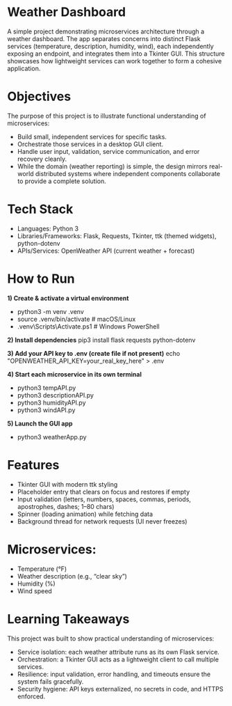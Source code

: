 # Weather Dashboard
A simple project demonstrating microservices architecture through a weather dashboard. The app separates concerns into distinct Flask services (temperature, description, humidity, wind), each independently exposing an endpoint, and integrates them into a Tkinter GUI. This structure showcases how lightweight services can work together to form a cohesive application.

# Objectives
The purpose of this project is to illustrate functional understanding of microservices:

- Build small, independent services for specific tasks.
- Orchestrate those services in a desktop GUI client.
- Handle user input, validation, service communication, and error recovery cleanly.
- While the domain (weather reporting) is simple, the design mirrors real-world distributed systems where independent components collaborate to provide a complete solution.

# Tech Stack
- Languages: Python 3
- Libraries/Frameworks: Flask, Requests, Tkinter, ttk (themed widgets), python-dotenv
- APIs/Services: OpenWeather API (current weather + forecast)

# How to Run
**1) Create & activate a virtual environment**
- python3 -m venv .venv
- source .venv/bin/activate   # macOS/Linux
- .venv\Scripts\Activate.ps1  # Windows PowerShell

**2) Install dependencies**
pip3 install flask requests python-dotenv

**3) Add your API key to .env (create file if not present)**
echo "OPENWEATHER_API_KEY=your_real_key_here" > .env

**4) Start each microservice in its own terminal**
- python3 tempAPI.py
- python3 descriptionAPI.py
- python3 humidityAPI.py
- python3 windAPI.py

**5) Launch the GUI app**
- python3 weatherApp.py

# Features
- Tkinter GUI with modern ttk styling
- Placeholder entry that clears on focus and restores if empty
- Input validation (letters, numbers, spaces, commas, periods, apostrophes, dashes; 1–80 chars)
- Spinner (loading animation) while fetching data
- Background thread for network requests (UI never freezes)

# Microservices:
- Temperature (°F)
- Weather description (e.g., “clear sky”)
- Humidity (%)
- Wind speed

# Learning Takeaways
This project was built to show practical understanding of microservices:

- Service isolation: each weather attribute runs as its own Flask service.
- Orchestration: a Tkinter GUI acts as a lightweight client to call multiple services.
- Resilience: input validation, error handling, and timeouts ensure the system fails gracefully.
- Security hygiene: API keys externalized, no secrets in code, and HTTPS enforced.
